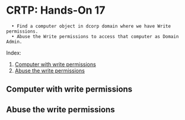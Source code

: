 # CRTP: Hands-On 17

```
  • Find a computer object in dcorp domain where we have Write permissions.
  • Abuse the Write permissions to access that computer as Domain Admin.
```

Index:

  1. [Computer with write permissions](#computer-with-write-permissions)
  2. [Abuse the write permissions](#abuse-the-write-permissions)


## Computer with write permissions


## Abuse the write permissions



